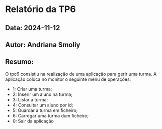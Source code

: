 # Relatório da TP6
## Data: 2024-11-12
## Autor: Andriana Smoliy
## Resumo: 
O tpc6 consistiu na realização de uma aplicação para gerir uma turma. A aplicação coloca no monitor o seguinte menu de operações:
* 1: Criar uma turma;
* 2: Inserir um aluno na turma;
* 3: Listar a turma;
* 4: Consultar um aluno por id;
* 5: Guardar a turma em ficheiro;
* 6: Carregar uma turma dum ficheiro;
* 0: Sair da aplicação
